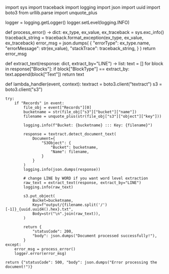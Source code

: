 
import sys
import traceback
import logging
import json
import uuid
import boto3
from urllib.parse import unquote_plus

logger = logging.getLogger()
logger.setLevel(logging.INFO)


def process_error() -> dict:
    ex_type, ex_value, ex_traceback = sys.exc_info()
    traceback_string = traceback.format_exception(ex_type, ex_value, ex_traceback)
    error_msg = json.dumps(
        {
            "errorType": ex_type.name,
            "errorMessage": str(ex_value),
            "stackTrace": traceback_string,
        }
    )
    return error_msg


def extract_text(response: dict, extract_by="LINE") -> list:
    text = []
    for block in response["Blocks"]:
        if block["BlockType"] == extract_by:
            text.append(block["Text"])
    return text


def lambda_handler(event, context):
    textract = boto3.client("textract")
    s3 = boto3.client("s3")

    try:
        if "Records" in event:
            file_obj = event["Records"][0]
            bucketname = str(file_obj["s3"]["bucket"]["name"])
            filename = unquote_plus(str(file_obj["s3"]["object"]["key"]))

            logging.info(f"Bucket: {bucketname} ::: Key: {filename}")

            response = textract.detect_document_text(
                Document={
                    "S3Object": {
                        "Bucket": bucketname,
                        "Name": filename,
                    }
                }
            )
            logging.info(json.dumps(response))

            # change LINE by WORD if you want word level extraction
            raw_text = extract_text(response, extract_by="LINE")
            logging.info(raw_text)

            s3.put_object(
                Bucket=bucketname,
                Key=f"output/{filename.split('/')[-1]}_{uuid.uuid4().hex}.txt",
                Body=str("\n".join(raw_text)),
            )

            return {
                "statusCode": 200,
                "body": json.dumps("Document processed successfully!"),
            }
    except:
        error_msg = process_error()
        logger.error(error_msg)

    return {"statusCode": 500, "body": json.dumps("Error processing the document!")}
